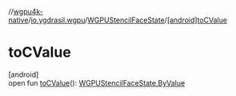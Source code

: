 //[wgpu4k-native](../../../index.md)/[io.ygdrasil.wgpu](../index.md)/[WGPUStencilFaceState](index.md)/[[android]toCValue]([android]to-c-value.md)

# toCValue

[android]\
open fun [toCValue]([android]to-c-value.md)(): [WGPUStencilFaceState.ByValue](../../io.ygdrasil.wgpu.android/-w-g-p-u-stencil-face-state/-by-value/index.md)